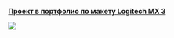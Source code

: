 **[Проект в портфолио по макету Logitech MX 3](https://www.figma.com/file/aeM0jOFCsTIFSMm7UvknpZ/Logitech_MX-Master-3?node-id=211%3A144)**

<img src="https://i.imgur.com/tQwqtV3.jpg">